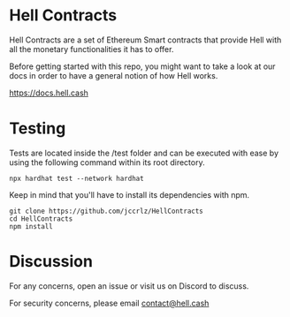 # Hell Contracts

Hell Contracts are a set of Ethereum Smart contracts that provide Hell with all the monetary functionalities it has to offer.

Before getting started with this repo, you might want to take a look at our docs in order to have a general notion of how Hell works.

https://docs.hell.cash

# Testing

Tests are located inside the /test folder and can be executed with ease by using the following command within its root directory. 

```
npx hardhat test --network hardhat
```

Keep in mind that you'll have to install its dependencies with npm.

```
git clone https://github.com/jccrlz/HellContracts
cd HellContracts
npm install
```

# Discussion

For any concerns, open an issue or visit us on Discord to discuss.

For security concerns, please email contact@hell.cash
